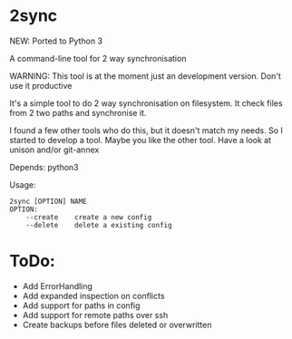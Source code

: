 2sync
=====

NEW: Ported to Python 3

A command-line tool for 2 way synchronisation

WARNING: This tool is at the moment just an development version. Don't use it productive

It's a simple tool to do 2 way synchronisation on filesystem.
It check files from 2 two paths and synchronise it.

I found a few other tools who do this, but it doesn't match my needs. So I started to develop a tool.
Maybe you like the other tool. Have a look at unison and/or git-annex

Depends: python3

Usage:
```
2sync [OPTION] NAME
OPTION:
	--create	create a new config
	--delete	delete a existing config
```


ToDo:
===
- Add ErrorHandling
- Add expanded inspection on conflicts
- Add support for paths in config
- Add support for remote paths over ssh
- Create backups before files deleted or overwritten

